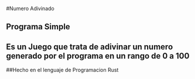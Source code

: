 #Numero Adivinado

## Programa Simple
## Es un Juego que trata de adivinar un numero generado por el programa en un rango de 0 a 100


##Hecho en el lenguaje de Programacion Rust
